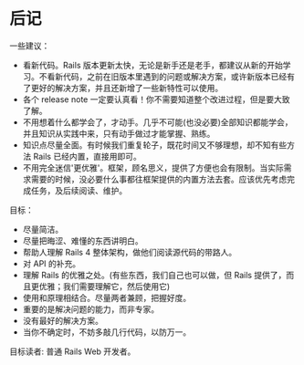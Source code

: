 # 后记

一些建议：

- 看新代码。Rails 版本更新太快，无论是新手还是老手，都建议从新的开始学习。不看新代码，之前在旧版本里遇到的问题或解决方案，或许新版本已经有了更好的解决方案，并且还新增了一些新特性可以使用。
- 各个 release note 一定要认真看！你不需要知道整个改进过程，但是要大致了解。
- 不用想着什么都学会了，才动手。几乎不可能(也没必要)全部知识都能学会，并且知识从实践中来，只有动手做过才能掌握、熟练。
- 知识点尽量全面。有时候我们重复轮子，既花时间又不够理想，却不知有些方法 Rails 已经内置，直接用即可。
- 不用完全迷信'更优雅'。框架，顾名思义，提供了方便也会有限制。当实际需求需要的时候，没必要什么事都往框架提供的内置方法去套。应该优先考虑完成任务，及后续阅读、维护。

目标：

- 尽量简洁。
- 尽量把晦涩、难懂的东西讲明白。
- 帮助人理解 Rails 4 整体架构，做他们阅读源代码的带路人。
- 对 API 的补充。
- 理解 Rails 的优雅之处。(有些东西，我们自己也可以做，但 Rails 提供了，而且更优雅；我们需要理解它，然后使用它)
- 使用和原理相结合。尽量两者兼顾，把握好度。
- 重要的是解决问题的能力，而非专家。
- 没有最好的解决方案。
- 当你不确定时，不妨多敲几行代码，以防万一。

目标读者: 普通 Rails Web 开发者。
